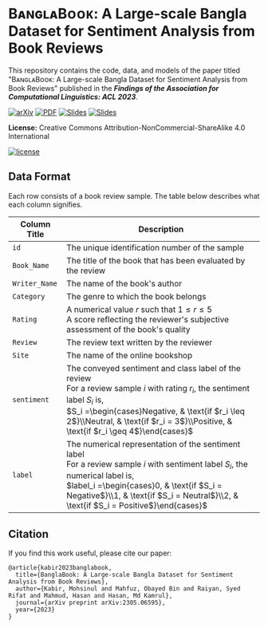 # BᴀɴɢʟᴀBᴏᴏᴋ: A Large-scale Bangla Dataset for Sentiment Analysis from Book Reviews
This repository contains the code, data, and models of the paper titled "BᴀɴɢʟᴀBᴏᴏᴋ: A Large-scale Bangla Dataset for Sentiment Analysis from Book Reviews" published in the ***Findings of the Association for Computational Linguistics: ACL 2023***.


[![arXiv](https://img.shields.io/badge/arXiv-2305.06595-b31b1b.svg)](https://arxiv.org/abs/2305.06595)
[![PDF](https://img.shields.io/badge/Paper%20PDF-EF3939?style=flat&logo=adobeacrobatreader&logoColor=white&color=black&labelColor=ec1c24)](https://arxiv.org/ftp/arxiv/papers/2305/2305.06595.pdf)
[![Slides](https://img.shields.io/badge/Slides%20PDF-EF3939?style=flat&logo=Microsoft+PowerPoint&logoColor=white&color=222222&labelColor=B7472A)](https://drive.google.com/file/d/1-UkYs_Rx11S7qKOfR-6rnO2VDp3W78vQ/view?usp=sharing)
[![Slides](https://img.shields.io/badge/Video%20Presentation-4285F4?style=flat&logo=Google+Drive&logoColor=white&color=222222&labelColor=4285F4)](https://drive.google.com/file/d/1i7lnR2y3NdoglmYt31QR1R18mOOYtA76/view?usp=sharing)

**License:** Creative Commons Attribution-NonCommercial-ShareAlike 4.0 International

[![license](https://arxiv.org/icons/licenses/by-nc-sa-4.0.png)](http://creativecommons.org/licenses/by-nc-sa/4.0/)

## Data Format
Each row consists of a book review sample. The table below describes what each column signifies.

Column Title | Description
------------ | -------------
`id` | The unique identification number of the sample
`Book_Name` | The title of the book that has been evaluated by the review
`Writer_Name` | The name of the book's author
`Category` | The genre to which the book belongs
`Rating` | A numerical value $`r`$ such that $`1\leq r \leq 5`$<br>A score reflecting the reviewer's subjective assessment of the book's quality
`Review` | The review text written by the reviewer
`Site` | The name of the online bookshop
`sentiment` | The conveyed sentiment and class label of the review<br>For a review sample $`i`$ with rating $`r_i`$, the sentiment label $`S_i`$ is,<br>$`S_i =\begin{cases}Negative, & \text{if $r_i \leq 2$}\\Neutral, & \text{if $r_i = 3$}\\Positive, & \text{if $r_i \geq 4$}\end{cases}`$
`label` | The numerical representation of the sentiment label<br>For a review sample $`i`$ with sentiment label $`S_i`$, the numerical label is,<br>$`label_i =\begin{cases}0, & \text{if $S_i = Negative$}\\1, & \text{if $S_i = Neutral$}\\2, & \text{if $S_i = Positive$}\end{cases}`$

## Citation
If you find this work useful, please cite our paper:
```
@article{kabir2023banglabook,
  title={BanglaBook: A Large-scale Bangla Dataset for Sentiment Analysis from Book Reviews},
  author={Kabir, Mohsinul and Mahfuz, Obayed Bin and Raiyan, Syed Rifat and Mahmud, Hasan and Hasan, Md Kamrul},
  journal={arXiv preprint arXiv:2305.06595},
  year={2023}
}
```
